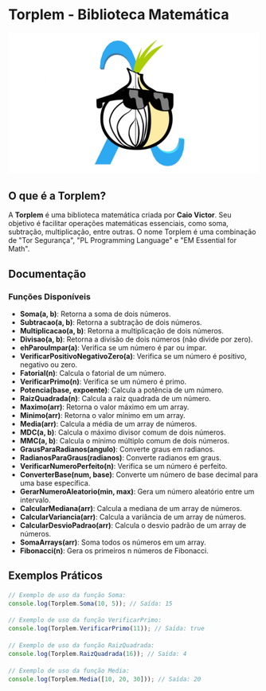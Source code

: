 # Torplem - Biblioteca Matemática

![Logo Torplem](images/TorplemTheProgramingLanguageThatYouWant.png)

## O que é a Torplem?

A **Torplem** é uma biblioteca matemática criada por **Caio Victor**. Seu objetivo é facilitar operações matemáticas essenciais, como soma, subtração, multiplicação, entre outras. O nome Torplem é uma combinação de "Tor Segurança", "PL Programming Language" e "EM Essential for Math".

## Documentação

### Funções Disponíveis

- **Soma(a, b)**: Retorna a soma de dois números.
- **Subtracao(a, b)**: Retorna a subtração de dois números.
- **Multiplicacao(a, b)**: Retorna a multiplicação de dois números.
- **Divisao(a, b)**: Retorna a divisão de dois números (não divide por zero).
- **ehParouImpar(a)**: Verifica se um número é par ou ímpar.
- **VerificarPositivoNegativoZero(a)**: Verifica se um número é positivo, negativo ou zero.
- **Fatorial(n)**: Calcula o fatorial de um número.
- **VerificarPrimo(n)**: Verifica se um número é primo.
- **Potencia(base, expoente)**: Calcula a potência de um número.
- **RaizQuadrada(n)**: Calcula a raiz quadrada de um número.
- **Maximo(arr)**: Retorna o valor máximo em um array.
- **Minimo(arr)**: Retorna o valor mínimo em um array.
- **Media(arr)**: Calcula a média de um array de números.
- **MDC(a, b)**: Calcula o máximo divisor comum de dois números.
- **MMC(a, b)**: Calcula o mínimo múltiplo comum de dois números.
- **GrausParaRadianos(angulo)**: Converte graus em radianos.
- **RadianosParaGraus(radianos)**: Converte radianos em graus.
- **VerificarNumeroPerfeito(n)**: Verifica se um número é perfeito.
- **ConverterBase(num, base)**: Converte um número de base decimal para uma base específica.
- **GerarNumeroAleatorio(min, max)**: Gera um número aleatório entre um intervalo.
- **CalcularMediana(arr)**: Calcula a mediana de um array de números.
- **CalcularVariancia(arr)**: Calcula a variância de um array de números.
- **CalcularDesvioPadrao(arr)**: Calcula o desvio padrão de um array de números.
- **SomaArrays(arr)**: Soma todos os números em um array.
- **Fibonacci(n)**: Gera os primeiros n números de Fibonacci.

## Exemplos Práticos

```javascript
// Exemplo de uso da função Soma:
console.log(Torplem.Soma(10, 5)); // Saída: 15

// Exemplo de uso da função VerificarPrimo:
console.log(Torplem.VerificarPrimo(11)); // Saída: true

// Exemplo de uso da função RaizQuadrada:
console.log(Torplem.RaizQuadrada(16)); // Saída: 4

// Exemplo de uso da função Media:
console.log(Torplem.Media([10, 20, 30])); // Saída: 20
